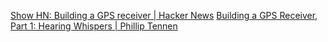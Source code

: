 
[Show HN: Building a GPS receiver | Hacker News](https://news.ycombinator.com/item?id=40041198)
[Building a GPS Receiver, Part 1: Hearing Whispers | Phillip Tennen](https://axleos.com/building-a-gps-receiver-part-1-hearing-whispers/)

